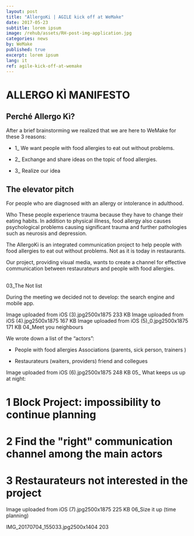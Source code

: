 ```yaml
---
layout: post
title: "AllergoKi | AGILE kick off at WeMake"
date: 2017-05-23
subtitle: lorem ipsum
image: /rehub/assets/RH-post-img-application.jpg
categories: news
by: WeMake
published: true
excerpt: lorem ipsum
lang: it
ref: agile-kick-off-at-wemake
---
```


# ALLERGO KÌ MANIFESTO

## Perché Allergo Kì?

After a brief brainstorming we realized that we are here to WeMake for these 3 reasons:

- 1_ We want people with food allergies to eat out without problems.

- 2_ Exchange and share ideas on the topic of food allergies.

- 3_ Realize our idea



## The elevator pitch

For people who are diagnosed with an allergy or intolerance in adulthood.

Who These people experience trauma because they have to change their eating habits. In addition to physical illness, food allergy also causes psychological problems causing significant trauma and further pathologies such as neurosis and depression.

The AllergoKi is an integrated communication project to help people with food allergies to eat out without problems. Not as it is today in restaurants.

Our project, providing visual media, wants to create a channel for effective communication between restaurateurs and people with food allergies.

## 

03_The Not list

During the meeting we decided not to develop: the search engine and mobile app.

Image uploaded from iOS (3).jpg2500x1875 233 KB
Image uploaded from iOS (4).jpg2500x1875 167 KB
Image uploaded from iOS (5)_0.jpg2500x1875 171 KB
04_Meet you neighbours

We wrote down a list of the “actors”:

- People with food allergies Associations (parents, sick person, trainers )

- Restaurateurs (waiters, providers) friend and collegues

Image uploaded from iOS (6).jpg2500x1875 248 KB
05_ What keeps us up at night:

# 1 Block Project: impossibility to continue planning

# 2 Find the "right" communication channel among the main actors

# 3 Restaurateurs not interested in the project

Image uploaded from iOS (7).jpg2500x1875 225 KB
06_Size it up (time planning) 

IMG_20170704_155033.jpg2500x1404 203 